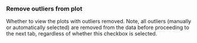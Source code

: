 ### Remove outliers from plot

Whether to view the plots with outliers removed. Note, all outliers (manually or automatically selected) are removed from the data before proceeding to the next tab, regardless of whether this checkbox is selected.
